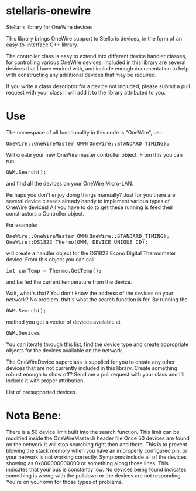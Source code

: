 stellaris-onewire
=================

Stellaris library for OneWire devices

This library brings OneWire support to Stellaris devices, in the form of an 
easy-to-interface C++ library. 

The controller class is easy to extend into different device handler classes, 
for controlling various OneWire devices. Included in this library are several 
devices that I have worked with, and include enough documentation to help with 
constructing any additional devices that may be required.

If you write a class descriptor for a device not included, please submit a pull 
request with your class! I will add it to the library attributed to you.


Use
================
The namespace of all functionality in this code is "OneWire", i.e.:
<pre>
OneWire::OneWireMaster OWM(OneWire::STANDARD_TIMING);
</pre>
Will create your new OneWire master controller object. From this you can run
<pre>
OWM.Search();
</pre>
and find all the devices on your OneWire Micro-LAN.

Perhaps you don't enjoy doing things manually? Just for you there are several
device classes already handy to implement various types of OneWire devices!
All you have to do to get these running is feed their constructors a Controller
object.

For example:
<pre>
OneWire::OneWireMaster OWM(OneWire::STANDARD_TIMING);
OneWire::DS1822 Thermo(OWM, DEVICE_UNIQUE_ID);
</pre>
will create a handler object for the DS1822 Econo Digital Thermometer device.
From this object you can call
<pre>
int curTemp = Thermo.GetTemp();
</pre>
and be fed the current temperature from the device.

Wait, what's that? You don't know the address of the devices on your network?
No problem, that's what the search function is for. By running the
<pre>
OWM.Search();
</pre>
method you get a vector of devices available at
<pre>
OWM.Devices
</pre>
You can iterate through this list, find the device type and create appropriate
objects for the devices available on the network.

The OneWireDevice superclass is supplied for you to create any other devices
that are not currently included in this library. Create something robust enough
to show off? Send me a pull request with your class and I'll include it with
proper attribution.

List of presupported devices.


Nota Bene:
===============
There is a 50 device limit built into the search function. This limit can be 
modified inside the OneWireMaster.h header file Once 50 devices are
found on the network it will stop searching right then and there. This is to
prevent blowing the stack memory when you have an improperly configured pin, or
your network is not working correctly. Symptoms include all of the devices
showing as 0x800000000000 or something along those lines. This indicates that
your bus is constantly low. No devices being found indicates something is wrong
with the pulldown or the devices are not responding. You're on your own for
those types of problems.

